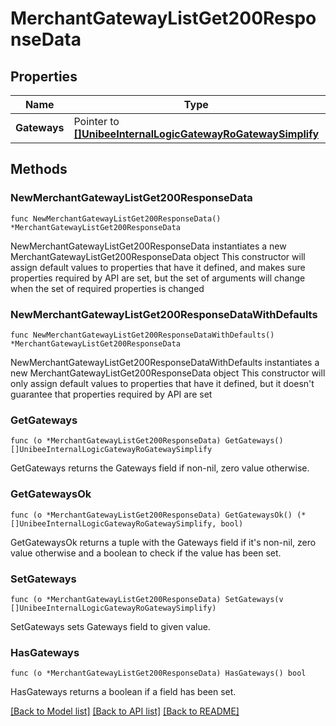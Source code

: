 # MerchantGatewayListGet200ResponseData

## Properties

Name | Type | Description | Notes
------------ | ------------- | ------------- | -------------
**Gateways** | Pointer to [**[]UnibeeInternalLogicGatewayRoGatewaySimplify**](UnibeeInternalLogicGatewayRoGatewaySimplify.md) |  | [optional] 

## Methods

### NewMerchantGatewayListGet200ResponseData

`func NewMerchantGatewayListGet200ResponseData() *MerchantGatewayListGet200ResponseData`

NewMerchantGatewayListGet200ResponseData instantiates a new MerchantGatewayListGet200ResponseData object
This constructor will assign default values to properties that have it defined,
and makes sure properties required by API are set, but the set of arguments
will change when the set of required properties is changed

### NewMerchantGatewayListGet200ResponseDataWithDefaults

`func NewMerchantGatewayListGet200ResponseDataWithDefaults() *MerchantGatewayListGet200ResponseData`

NewMerchantGatewayListGet200ResponseDataWithDefaults instantiates a new MerchantGatewayListGet200ResponseData object
This constructor will only assign default values to properties that have it defined,
but it doesn't guarantee that properties required by API are set

### GetGateways

`func (o *MerchantGatewayListGet200ResponseData) GetGateways() []UnibeeInternalLogicGatewayRoGatewaySimplify`

GetGateways returns the Gateways field if non-nil, zero value otherwise.

### GetGatewaysOk

`func (o *MerchantGatewayListGet200ResponseData) GetGatewaysOk() (*[]UnibeeInternalLogicGatewayRoGatewaySimplify, bool)`

GetGatewaysOk returns a tuple with the Gateways field if it's non-nil, zero value otherwise
and a boolean to check if the value has been set.

### SetGateways

`func (o *MerchantGatewayListGet200ResponseData) SetGateways(v []UnibeeInternalLogicGatewayRoGatewaySimplify)`

SetGateways sets Gateways field to given value.

### HasGateways

`func (o *MerchantGatewayListGet200ResponseData) HasGateways() bool`

HasGateways returns a boolean if a field has been set.


[[Back to Model list]](../README.md#documentation-for-models) [[Back to API list]](../README.md#documentation-for-api-endpoints) [[Back to README]](../README.md)


